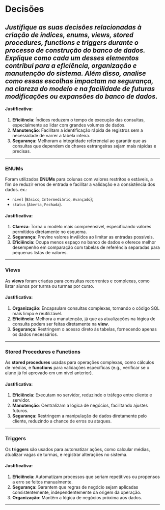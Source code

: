 # Decisões
 _Justifique as suas decisões relacionadas à criação de índices, enums, views, stored
procedures, functions e triggers durante o processo de construção do banco de dados.
Explique como cada um desses elementos contribui para a eficiência, organização e
manutenção do sistema. Além disso, analise como essas escolhas impactam na segurança,
na clareza do modelo e na facilidade de futuras modificações ou expansões do banco de
dados._
---

#### **Justificativa:**
1. **Eficiência**: Índices reduzem o tempo de execução das consultas, especialmente ao lidar com grandes volumes de dados.
2. **Manutenção**: Facilitam a identificação rápida de registros sem a necessidade de varrer a tabela inteira.
3. **Segurança**: Melhoram a integridade referencial ao garantir que as consultas que dependem de chaves estrangeiras sejam mais rápidas e precisas.

---

### ENUMs
Foram utilizados  **ENUMs** para colunas com valores restritos e estáveis, a fim de reduzir erros de entrada e facilitar a validação e a consistência dos dados.
ex.:
- `nivel` (`Básico`, `Intermediário`, `Avançado`);
- `status` (`Aberta`, `Fechada`).

#### **Justificativa:**
1. **Clareza**: Torna o modelo mais compreensível, especificando valores permitidos diretamente no esquema.
2. **Segurança**: Previne valores inválidos ao limitar as entradas possíveis.
3. **Eficiência**: Ocupa menos espaço no banco de dados e oferece melhor desempenho em comparação com tabelas de referência separadas para pequenas listas de valores.

---

### Views
As **views** foram criadas para consultas recorrentes e complexas, como listar alunos por turma ou turmas por curso.

#### **Justificativa:**
1. **Organização**: Encapsulam consultas complexas, tornando o código SQL mais limpo e reutilizável.
2. **Eficiência**: Melhora a manutenção, já que as atualizações na lógica de consulta podem ser feitas diretamente na **view**.
3. **Segurança**: Restringem o acesso direto às tabelas, fornecendo apenas os dados necessários.

---

### Stored Procedures e Functions
As **stored procedures** usadas para operações complexas, como cálculos de médias, e **functions** para validações específicas (e.g., verificar se o aluno já foi aprovado em um nível anterior).

#### **Justificativa:**
1. **Eficiência**: Executam no servidor, reduzindo o tráfego entre cliente e servidor.
2. **Manutenção**: Centralizam a lógica de negócios, facilitando ajustes futuros.
3. **Segurança**: Restringem a manipulação de dados diretamente pelo cliente, reduzindo a chance de erros ou ataques.

---

### Triggers
Os **triggers** são usados para automatizar ações, como calcular médias, atualizar vagas de turmas, e registrar alterações no sistema.

#### **Justificativa:**
1. **Eficiência**: Automatizam processos que seriam repetitivos ou propensos a erro se feitos manualmente.
2. **Segurança**: Garantem que regras de negócio sejam aplicadas consistentemente, independentemente da origem da operação.
3. **Organização**: Mantêm a lógica de negócios próxima aos dados.

---


